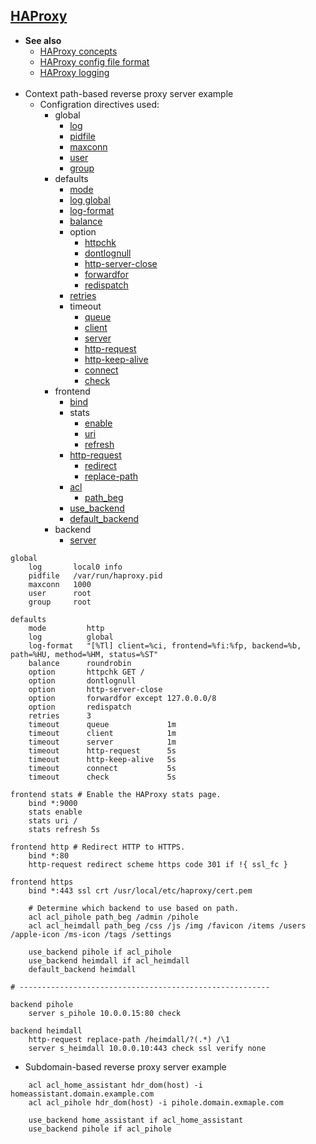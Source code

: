 ## [HAProxy](http://www.haproxy.org/#docs)

- **See also**
  - [HAProxy concepts](https://www.digitalocean.com/community/tutorials/an-introduction-to-haproxy-and-load-balancing-concepts)
  - [HAProxy config file format](https://www.haproxy.com/blog/the-four-essential-sections-of-an-haproxy-configuration/)
  - [HAProxy logging](https://www.haproxy.com/blog/introduction-to-haproxy-logging/)
<br><br>
- Context path-based reverse proxy server example
  - Configration directives used:
    - global
      - [log](http://cbonte.github.io/haproxy-dconv/2.4/configuration.html#log)
      - [pidfile](http://cbonte.github.io/haproxy-dconv/2.4/configuration.html#pidfile)
      - [maxconn](http://cbonte.github.io/haproxy-dconv/2.4/configuration.html#maxconn)
      - [user](http://cbonte.github.io/haproxy-dconv/2.4/configuration.html#user)
      - [group](http://cbonte.github.io/haproxy-dconv/2.4/configuration.html#group)
    - defaults
      - [mode](http://cbonte.github.io/haproxy-dconv/2.4/configuration.html#mode)
      - [log global](http://cbonte.github.io/haproxy-dconv/2.4/configuration.html#3.10-log%20global)
      - [log-format](https://www.haproxy.com/de/blog/haproxy-log-customization/)
      - [balance](http://cbonte.github.io/haproxy-dconv/2.4/configuration.html#balance)
      - option
        - [httpchk](http://cbonte.github.io/haproxy-dconv/2.4/configuration.html#option%20httpchk)
        - [dontlognull](http://cbonte.github.io/haproxy-dconv/2.4/configuration.html#option%20dontlognull)
        - [http-server-close](http://cbonte.github.io/haproxy-dconv/2.4/configuration.html#option%20http-server-close)
        - [forwardfor](http://cbonte.github.io/haproxy-dconv/2.4/configuration.html#4-option%20forwardfor)
        - [redispatch](http://cbonte.github.io/haproxy-dconv/2.4/configuration.html#option%20redispatch)
      - [retries](http://cbonte.github.io/haproxy-dconv/2.4/configuration.html#retries)
      - timeout
        - [queue](http://cbonte.github.io/haproxy-dconv/2.4/configuration.html#4.2-timeout%20queue)
        - [client](http://cbonte.github.io/haproxy-dconv/2.4/configuration.html#timeout%20client)
        - [server](http://cbonte.github.io/haproxy-dconv/2.4/configuration.html#timeout%20server)
        - [http-request](http://cbonte.github.io/haproxy-dconv/2.4/configuration.html#timeout%20http-request)
        - [http-keep-alive](http://cbonte.github.io/haproxy-dconv/2.4/configuration.html#4-timeout%20http-keep-alive)
        - [connect](http://cbonte.github.io/haproxy-dconv/2.4/configuration.html#4.2-timeout%20connect)
        - [check](http://cbonte.github.io/haproxy-dconv/2.4/configuration.html#timeout%20check)
    - frontend
      - [bind](http://cbonte.github.io/haproxy-dconv/2.4/configuration.html#bind)
      - stats
        - [enable](http://cbonte.github.io/haproxy-dconv/2.4/configuration.html#stats%20enable)
        - [uri](http://cbonte.github.io/haproxy-dconv/2.4/configuration.html#stats%20uri)
        - [refresh](http://cbonte.github.io/haproxy-dconv/2.4/configuration.html#4-stats%20refresh)
      - [http-request](http://cbonte.github.io/haproxy-dconv/2.4/configuration.html#http-request)
        - [redirect](http://cbonte.github.io/haproxy-dconv/2.4/configuration.html#4.2-http-request%20redirect)
        - [replace-path](http://cbonte.github.io/haproxy-dconv/2.4/configuration.html#4.2-http-request%20replace-path)
      - [acl](http://cbonte.github.io/haproxy-dconv/2.4/configuration.html#4.2-acl)
        - [path_beg](http://cbonte.github.io/haproxy-dconv/2.4/configuration.html#7.3.6-path)
      - [use_backend](http://cbonte.github.io/haproxy-dconv/2.4/configuration.html#4-use_backend)
      - [default_backend](http://cbonte.github.io/haproxy-dconv/2.4/configuration.html#default_backend)
    - backend
      - [server](http://cbonte.github.io/haproxy-dconv/2.4/configuration.html#4.2-server)
```haproxy
global
    log       local0 info
    pidfile   /var/run/haproxy.pid
    maxconn   1000
    user      root
    group     root

defaults
    mode         http
    log          global
    log-format   "[%Tl] client=%ci, frontend=%fi:%fp, backend=%b, path=%HU, method=%HM, status=%ST"
    balance      roundrobin
    option       httpchk GET /
    option       dontlognull
    option       http-server-close
    option       forwardfor except 127.0.0.0/8
    option       redispatch
    retries      3
    timeout      queue             1m
    timeout      client            1m
    timeout      server            1m
    timeout      http-request      5s
    timeout      http-keep-alive   5s
    timeout      connect           5s
    timeout      check             5s

frontend stats # Enable the HAProxy stats page.
    bind *:9000
    stats enable
    stats uri /
    stats refresh 5s

frontend http # Redirect HTTP to HTTPS.
    bind *:80
    http-request redirect scheme https code 301 if !{ ssl_fc }

frontend https
    bind *:443 ssl crt /usr/local/etc/haproxy/cert.pem

    # Determine which backend to use based on path.
    acl acl_pihole path_beg /admin /pihole
    acl acl_heimdall path_beg /css /js /img /favicon /items /users /apple-icon /ms-icon /tags /settings

    use_backend pihole if acl_pihole
    use_backend heimdall if acl_heimdall
    default_backend heimdall

# --------------------------------------------------------

backend pihole
    server s_pihole 10.0.0.15:80 check

backend heimdall
    http-request replace-path /heimdall/?(.*) /\1
    server s_heimdall 10.0.0.10:443 check ssl verify none
```

- Subdomain-based reverse proxy server example
```haproxy
    acl acl_home_assistant hdr_dom(host) -i homeassistant.domain.example.com
    acl acl_pihole hdr_dom(host) -i pihole.domain.exmaple.com

    use_backend home_assistant if acl_home_assistant
    use_backend pihole if acl_pihole
```
